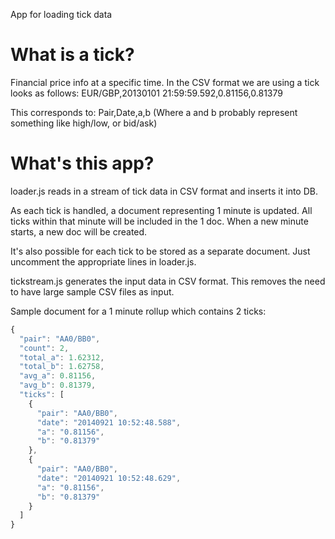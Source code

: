 App for loading tick data

# What is a tick?
Financial price info at a specific time.
In the CSV format we are using a tick looks as follows:
    EUR/GBP,20130101 21:59:59.592,0.81156,0.81379

This corresponds to:
    Pair,Date,a,b
(Where a and b probably represent something like high/low, or bid/ask)

# What's this app?
loader.js reads in a stream of tick data in CSV format and inserts it into DB.


As each tick is handled, a document representing 1 minute is updated.
All ticks within that minute will be included in the 1 doc.
When a new minute starts, a new doc will be created.

It's also possible for each tick to be stored as a separate document.
Just uncomment the appropriate lines in loader.js.


tickstream.js generates the input data in CSV format.
This removes the need to have large sample CSV files as input.


Sample document for a 1 minute rollup which contains 2 ticks:

```javascript
{
  "pair": "AA0/BB0",
  "count": 2,
  "total_a": 1.62312,
  "total_b": 1.62758,
  "avg_a": 0.81156,
  "avg_b": 0.81379,
  "ticks": [
    {
      "pair": "AA0/BB0",
      "date": "20140921 10:52:48.588",
      "a": "0.81156",
      "b": "0.81379"
    },
    {
      "pair": "AA0/BB0",
      "date": "20140921 10:52:48.629",
      "a": "0.81156",
      "b": "0.81379"
    }
  ]
}
```
